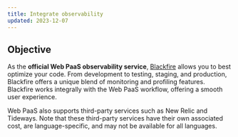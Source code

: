 ```yaml
---
title: Integrate observability
updated: 2023-12-07
---
```



## Objective  

As the **official Web PaaS observability service**, 
[Blackfire](https://www.blackfire.io/) allows you to best optimize your code.
From development to testing, staging, and production,
Blackfire offers a unique blend of monitoring and profiling features. 
Blackfire works integrally with the Web PaaS workflow,
offering a smooth user experience.

Web PaaS also supports third-party services such as New Relic and Tideways.
Note that these third-party services have their own associated cost,
are language-specific, and may not be available for all languages.
